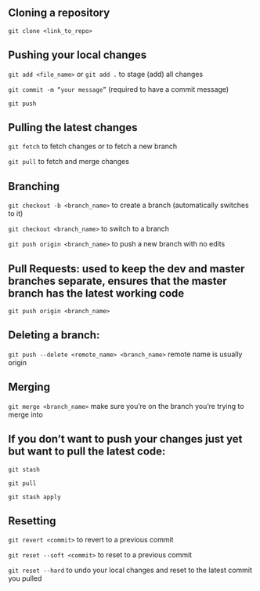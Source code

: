 ## Cloning a repository
`git clone <link_to_repo>`

## Pushing your local changes
`git add <file_name>` or `git add .` to stage (add) all changes

`git commit -m “your message”` (required to have a commit message)

`git push`

## Pulling the latest changes
`git fetch` to fetch changes or to fetch a new branch

`git pull` to fetch and merge changes

## Branching
`git checkout -b <branch_name>` to create a branch (automatically switches to it)

`git checkout <branch_name>` to switch to a branch

`git push origin <branch_name>` to push a new branch with no edits

## Pull Requests: used to keep the dev and master branches separate, ensures that the master branch has the latest working code
`git push origin <branch_name>`

## Deleting a branch:
`git push --delete <remote_name> <branch_name>` remote name is usually origin

## Merging
`git merge <branch_name>` make sure you’re on the branch you’re trying to merge into

## If you don’t want to push your changes just yet but want to pull the latest code:
`git stash`

`git pull`

`git stash apply`

## Resetting
`git revert <commit>` to revert to a previous commit

`git reset --soft <commit>` to reset to a previous commit

`git reset --hard` to undo your local changes and reset to the latest commit you pulled